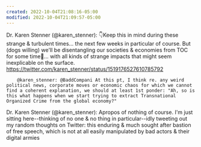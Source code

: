 ```yaml
---
created: 2022-10-04T21:08:16-05:00
modified: 2022-10-04T21:09:57-05:00
---
```


Dr. Karen Stenner (@karen_stenner): 👇Keep this in mind during these strange & turbulent times... the next few weeks in particular of course. But (dogs willing) we'll be disentangling our societies & economies from TOC for some time🤞... with all kinds of strange impacts that might seem inexplicable on the surface. https://twitter.com/karen_stenner/status/1519176527610785792


        @karen_stenner: @BaddCompani At this pt, I think re. any weird political news, corporate moves or economic chaos for which we cannot find a coherent explanation, we should at least 1st ponder: "Ah, so is this what happens when we start trying to extract Transnational Organized Crime from the global economy?"



Dr. Karen Stenner (@karen_stenner): Apropos of nothing of course. I'm just sitting here--thinking of no one & no thing in particular--idly tweeting out my random thoughts on Twitter: this enduring & much sought after bastion of free speech, which is not at all easily manipulated by bad actors & their digital armies
